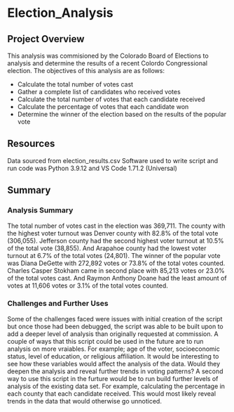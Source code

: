 # Election_Analysis

## Project Overview

This analysis was commisioned by the Colorado Board of Elections to analysis and determine the results of a recent Colordo Congressional election. The 
objectives of this analysis are as follows:

* Calculate the total number of votes cast
* Gather a complete list of candidates who received votes
* Calculate the total number of votes that each candidate received
* Calculate the percentage of votes that each candidate won
* Determine the winner of the election based on the results of the popular vote

## Resources

Data sourced from election_results.csv Software used to write script and run code was Python 3.9.12 and VS Code 1.71.2 (Universal)

## Summary

### Analysis Summary

The total number of votes cast in the election was 369,711. The county with the highest voter turnout was Denver county with 82.8% of the total vote 
(306,055). Jefferson county had the second highest voter turnout at 10.5% of the total vote (38,855). And Arapahoe county had the lowest voter turnout 
at 6.7% of the total votes (24,801). The winner of the popular vote was Diana DeGette with 272,892 votes or 73.8% of the total votes counted. Charles 
Casper Stokham came in second place with 85,213 votes or 23.0% of the total votes cast. And Raymon Anthony Doane had the least amount of votes at 11,606 
votes or 3.1% of the total votes counted.

### Challenges and Further Uses

Some of the challenges faced were issues with initial creation of the script but once those had been debugged, the script was able to be built upon to 
add a deeper level of analysis than originally requested at commission. A couple of ways that this script could be used in the future are to run analysis 
on more vraiables. For example; age of the voter, socioeconomic status, level of education, or religious affiliation. It would be interesting to see 
how these variables would affect the analysis of the data. Would they deepen the analysis and reveal further trends in voting patterns? A second way to 
use this script in the furture would be to run build further levels of analysis of the existing data set. For example, calculating the percentage in each 
county that each candidate received. This would most likely reveal trends in the data that would otherwise go unnoticed.
